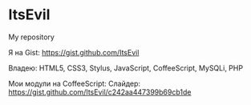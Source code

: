 # ItsEvil
My repository

Я на Gist: https://gist.github.com/ItsEvil

Владею:
HTML5, CSS3, Stylus, JavaScript, CoffeeScript, MySQLi, PHP

Мои модули на CoffeeScript:
Слайдер: https://gist.github.com/ItsEvil/c242aa447399b69cb1de
